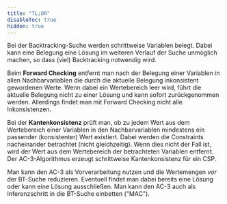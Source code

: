 ```yaml
---
title: "TL;DR"
disableToc: true
hidden: true
---
```



Bei der Backtracking-Suche werden schrittweise Variablen belegt. Dabei kann eine Belegung eine Lösung
im weiteren Verlauf der Suche unmöglich machen, so dass (viel) Backtracking notwendig wird.

Beim **Forward Checking** entfernt man nach der Belegung einer Variablen in allen Nachbarvariablen
die durch die aktuelle Belegung inkonsistent gewordenen Werte. Wenn dabei ein Wertebereich leer wird,
führt die aktuelle Belegung nicht zu einer Lösung und kann sofort zurückgenommen werden. Allerdings
findet man mit Forward Checking nicht alle Inkonsistenzen.

Bei der **Kantenkonsistenz** prüft man, ob zu jedem Wert aus dem Wertebereich einer Variablen in den
Nachbarvariablen mindestens ein passender (konsistenter) Wert existiert. Dabei werden die Constraints
nacheinander betrachtet (nicht gleichzeitig). Wenn dies nicht der Fall ist, wird der Wert aus dem
Wertebereich der betrachteten Variablen entfernt. Der AC-3-Algorithmus erzeugt schrittweise Kantenkonsistenz
für ein CSP.

Man kann den AC-3 als Vorverarbeitung nutzen und die Wertemengen *vor* der BT-Suche reduzieren. Eventuell
findet man dabei bereits eine Lösung oder kann eine Lösung ausschließen. Man kann den AC-3 auch als
Inferenzschritt in die BT-Suche einbetten ("MAC").
